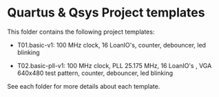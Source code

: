 # Quartus & Qsys Project templates 

This folder contains the following project templates:

* T01.basic-v1: 100 MHz clock, 16 LoanIO's, counter, debouncer, led blinking

* T02.basic-pll-v1:  100 MHz clock, PLL  25.175 MHz, 16 LoanIO's , VGA 640x480 test pattern, counter, debouncer, led blinking

  


See each folder for more details about each template. 